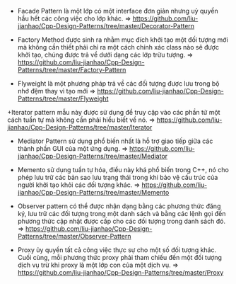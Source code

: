 + Facade Pattern là một lớp có một interface đơn giản nhưng uỷ quyền hầu hết các công việc cho lớp khác.
=> https://github.com/liu-jianhao/Cpp-Design-Patterns/tree/master/Decorator-Pattern

+ Factory Method được sinh ra nhằm mục đích khởi tạo một đối tượng mới mà không cần thiết phải chỉ ra một cách chính xác class nào sẽ được khởi tạo, chúng được trả về dưới dạng các lớp trừu tượng.
=> https://github.com/liu-jianhao/Cpp-Design-Patterns/tree/master/Factory-Pattern

+ Flyweight là một phương pháp trả về các đối tượng được lưu trong bộ nhớ đệm thay vì tạo mới
=> https://github.com/liu-jianhao/Cpp-Design-Patterns/tree/master/Flyweight

+Iterator pattern mẫu này được sử dụng để truy cập vào các phần tử một cách tuần tự mà không cần phải hiểu biết về nó.
=> https://github.com/liu-jianhao/Cpp-Design-Patterns/tree/master/Iterator

+ Mediator Pattern sử dụng phổ biến nhất là hỗ trợ giao tiếp giữa các thành phần GUI của một ứng dụng.
=> https://github.com/liu-jianhao/Cpp-Design-Patterns/tree/master/Mediator

+ Memento sử dụng tuần tự hóa, điều này khá phổ biến trong C++, nó cho phép lưu trữ các bản sao lưu trạng thái trong khi bảo vệ cấu trúc của người khởi tạo khỏi các đối tượng khác.
=> https://github.com/liu-jianhao/Cpp-Design-Patterns/tree/master/Memento

+ Observer pattern có thể được nhận dạng bằng các phương thức đăng ký, lưu trữ các đối tượng trong một danh sách và bằng các lệnh gọi đến phương thức cập nhật được cấp cho các đối tượng trong danh sách đó.
=> https://github.com/liu-jianhao/Cpp-Design-Patterns/tree/master/Observer-Pattern

+ Proxy ủy quyền tất cả công việc thực sự cho một số đối tượng khác. Cuối cùng, mỗi phương thức proxy phải tham chiếu đến một đối tượng dịch vụ trừ khi proxy là một lớp con của một dịch vụ.
=> https://github.com/liu-jianhao/Cpp-Design-Patterns/tree/master/Proxy
